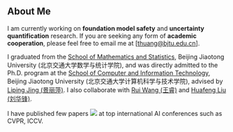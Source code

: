 ## About Me

I am currently working on **foundation model safety** and **uncertainty quantification** research. If you are seeking any form of **academic cooperation**, please feel free to email me at [thuang@bjtu.edu.cn].

I graduated from the [School of Mathematics and Statistics](https://soms.bjtu.edu.cn/index.htm), Beijing Jiaotong University (北京交通大学数学与统计学院), and was directly admitted to the Ph.D. program at the [School of Computer and Information Technology](https://cs.bjtu.edu.cn/index.htm), Beijing Jiaotong University (北京交通大学计算机科学与技术学院), advised by [Liping Jing (景丽萍)](https://faculty.bjtu.edu.cn/8249/). I also collaborate with [Rui Wang (王睿)](https://faculty.bjtu.edu.cn/9588/) and [Huafeng Liu (刘华锋)](https://faculty.bjtu.edu.cn/10087/).

I have published few papers <a href='https://scholar.google.com/citations?user=4FA6C0AAAAAJ'><img src="https://img.shields.io/endpoint?logo=Google%20Scholar&url=https%3A%2F%2Fcdn.jsdelivr.net%2Fgh%2FRayeRen%2Frayeren.github.io@google-scholar-stats%2Fgs_data_shieldsio.json&labelColor=f6f6f6&color=9cf&style=flat&label=citations"></a> at top international AI conferences such as CVPR, ICCV.

